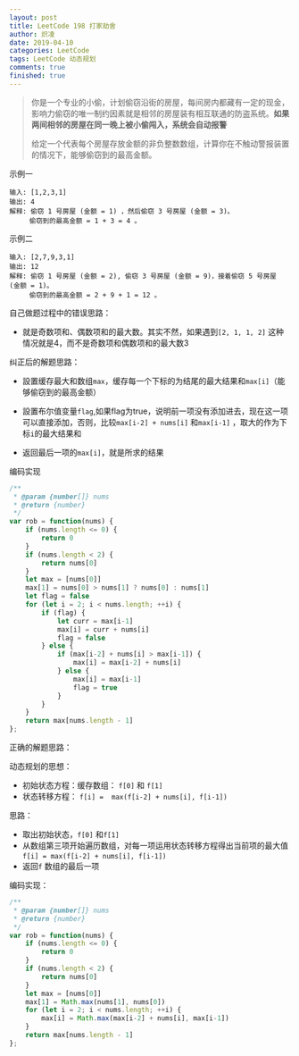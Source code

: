 ```yaml
---
layout: post
title: LeetCode 198 打家劫舍
author: 炽凌
date: 2019-04-10
categories: LeetCode
tags: LeetCode 动态规划
comments: true
finished: true
---
```

> 你是一个专业的小偷，计划偷窃沿街的房屋，每间房内都藏有一定的现金，影响力偷窃的唯一制约因素就是相邻的房屋装有相互联通的防盗系统。**如果两间相邻的房屋在同一晚上被小偷闯入，系统会自动报警**
>
> 给定一个代表每个房屋存放金额的非负整数数组，计算你在不触动警报装置的情况下，能够偷窃到的最高金额。

示例一

```
输入: [1,2,3,1]
输出: 4
解释: 偷窃 1 号房屋 (金额 = 1) ，然后偷窃 3 号房屋 (金额 = 3)。
     偷窃到的最高金额 = 1 + 3 = 4 。
```

示例二

```
输入: [2,7,9,3,1]
输出: 12
解释: 偷窃 1 号房屋 (金额 = 2), 偷窃 3 号房屋 (金额 = 9)，接着偷窃 5 号房屋 (金额 = 1)。
     偷窃到的最高金额 = 2 + 9 + 1 = 12 。
```

自己做题过程中的错误思路：

- 就是奇数项和、偶数项和的最大数。其实不然，如果遇到`[2, 1, 1, 2]` 这种情况就是4，而不是奇数项和偶数项和的最大数3

纠正后的解题思路：

- 設置缓存最大和数组`max`，缓存每一个下标的为结尾的最大结果和`max[i]`（能够偷窃到的最高金额）

- 設置布尔值变量`flag`,如果flag为true，说明前一项没有添加进去，现在这一项可以直接添加，否则，比较`max[i-2] + nums[i]` 和`max[i-1]` ，取大的作为下标`i`的最大结果和
- 返回最后一项的`max[i]`，就是所求的结果

编码实现

```js
/**
 * @param {number[]} nums
 * @return {number}
 */
var rob = function(nums) {
    if (nums.length <= 0) {
        return 0
    }
    if (nums.length < 2) {
        return nums[0]
    }
    let max = [nums[0]]
    max[1] = nums[0] > nums[1] ? nums[0] : nums[1]
    let flag = false
    for (let i = 2; i < nums.length; ++i) {
        if (flag) {
            let curr = max[i-1]
            max[i] = curr + nums[i]
            flag = false
        } else {
            if (max[i-2] + nums[i] > max[i-1]) {
                max[i] = max[i-2] + nums[i]
            } else {
                max[i] = max[i-1]
                flag = true
            }
        }
    }
    return max[nums.length - 1]
};
```

正确的解题思路：

动态规划的思想：

- 初始状态方程：缓存数组： `f[0]` 和 `f[1]`
- 状态转移方程：   `f[i] =  max(f[i-2] + nums[i], f[i-1])`

思路：

- 取出初始状态，`f[0]` 和`f[1]`
- 从数组第三项开始遍历数组，对每一项运用状态转移方程得出当前项的最大值`f[i] = max(f[i-2] + nums[i], f[i-1])`
- 返回`f` 数组的最后一项

编码实现：

```js
/**
 * @param {number[]} nums
 * @return {number}
 */
var rob = function(nums) {
    if (nums.length <= 0) {
        return 0
    }
    if (nums.length < 2) {
        return nums[0]
    }
    let max = [nums[0]]
    max[1] = Math.max(nums[1], nums[0])
    for (let i = 2; i < nums.length; ++i) {
        max[i] = Math.max(max[i-2] + nums[i], max[i-1])
    }
    return max[nums.length - 1]
};
```

